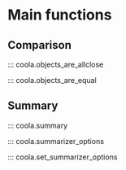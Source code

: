 # Main functions

## Comparison

::: coola.objects_are_allclose

::: coola.objects_are_equal

## Summary

::: coola.summary

::: coola.summarizer_options

::: coola.set_summarizer_options
